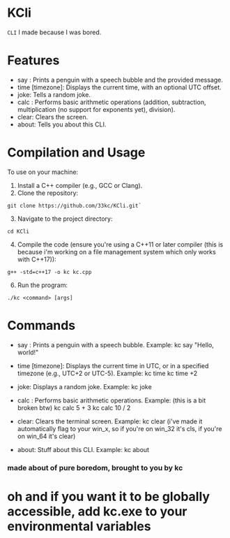 # KCli

`CLI` I made because I was bored.

# Features

- say <message>: Prints a penguin with a speech bubble and the provided message.
- time [timezone]: Displays the current time, with an optional UTC offset.
- joke: Tells a random joke.
- calc <num1> <operator> <num2>: Performs basic arithmetic operations (addition, subtraction, multiplication (no support for exponents yet), division).
- clear: Clears the screen.
- about: Tells you about this CLI.

# Compilation and Usage

To use on your machine:

1. Install a C++ compiler (e.g., GCC or Clang).
2. Clone the repository:
  ``` 
git clone https://github.com/33kc/KCli.git`
```
3. Navigate to the project directory:
```
cd KCli
```
4. Compile the code (ensure you're using a C++11 or later compiler (this is because i'm working on a file management system which only works with C++17)):
  ```
g++ -std=c++17 -o kc kc.cpp
```
6. Run the program:
  ```
./kc <command> [args]
```

# Commands

- say <message>: Prints a penguin with a speech bubble. Example:
  kc say "Hello, world!"
  
- time [timezone]: Displays the current time in UTC, or in a specified timezone (e.g., UTC+2 or UTC-5). Example:
  kc time
  kc time +2

- joke: Displays a random joke. Example:
  kc joke

- calc <num1> <operator> <num2>: Performs basic arithmetic operations. Example: (this is a bit broken btw)
  kc calc 5 + 3
  kc calc 10 / 2

- clear: Clears the terminal screen. Example:
  kc clear
  (i've made it automatically flag to your win_x, so if you're on win_32 it's cls, if you're on win_64 it's clear)

- about: Stuff about this CLI. Example:
  kc about


### made about of pure boredom, brought to you by kc
# oh and if you want it to be globally accessible, add kc.exe to your environmental variables

